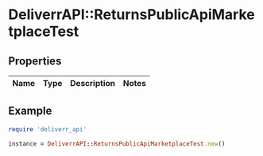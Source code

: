 # DeliverrAPI::ReturnsPublicApiMarketplaceTest

## Properties

| Name | Type | Description | Notes |
| ---- | ---- | ----------- | ----- |

## Example

```ruby
require 'deliverr_api'

instance = DeliverrAPI::ReturnsPublicApiMarketplaceTest.new()
```

